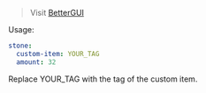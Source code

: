 > Visit [BetterGUI](https://www.spigotmc.org/resources/75620/)

Usage:
```yaml
stone:
  custom-item: YOUR_TAG
  amount: 32
```
Replace YOUR_TAG with the tag of the custom item.